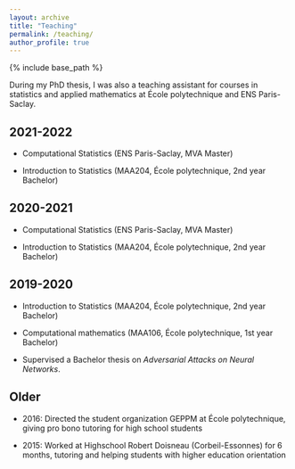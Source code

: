 ```yaml
---
layout: archive
title: "Teaching"
permalink: /teaching/
author_profile: true
---
```


{% include base_path %}

During my PhD thesis, I was also a teaching assistant for courses in statistics and applied mathematics at École polytechnique and ENS Paris-Saclay.

## 2021-2022

- Computational Statistics (ENS Paris-Saclay, MVA Master)

- Introduction to Statistics (MAA204, École polytechnique, 2nd year Bachelor)

## 2020-2021

- Computational Statistics (ENS Paris-Saclay, MVA Master)

- Introduction to Statistics (MAA204, École polytechnique, 2nd year Bachelor)

## 2019-2020

- Introduction to Statistics (MAA204, École polytechnique, 2nd year Bachelor)

- Computational mathematics (MAA106, École polytechnique, 1st year Bachelor)

- Supervised a Bachelor thesis on *Adversarial Attacks on Neural Networks*.

## Older

- 2016: Directed the student organization GEPPM at École polytechnique, giving pro bono tutoring for high school students

- 2015: Worked at Highschool Robert Doisneau (Corbeil-Essonnes) for 6 months, tutoring and helping students with higher education orientation

<!-- {% for post in site.teaching reversed %}
  {% include archive-single.html %}
{% endfor %} -->
